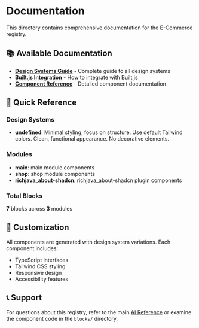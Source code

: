 # Documentation

This directory contains comprehensive documentation for the E-Commerce registry.

## 📚 Available Documentation

- **[Design Systems Guide](./DESIGN_SYSTEMS.md)** - Complete guide to all design systems
- **[Built.js Integration](./BUILTJS_INTEGRATION.md)** - How to integrate with Built.js
- **[Component Reference](./COMPONENT_REFERENCE.md)** - Detailed component documentation

## 🎯 Quick Reference

### Design Systems
- **undefined**: Minimal styling, focus on structure. Use default Tailwind colors. Clean, functional appearance. No decorative elements.

### Modules
- **main**: main module components
- **shop**: shop module components
- **richjava_about-shadcn**: richjava_about-shadcn plugin components

### Total Blocks
**7** blocks across **3** modules

## 🔧 Customization

All components are generated with design system variations. Each component includes:

- TypeScript interfaces
- Tailwind CSS styling
- Responsive design
- Accessibility features

## 📞 Support

For questions about this registry, refer to the main [AI Reference](../AI_REFERENCE.md) or examine the component code in the `blocks/` directory.
